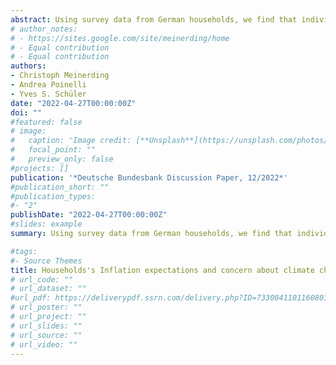 ```yaml
---
abstract: Using survey data from German households, we find that individuals with higher concern about the consequences of climate change have lower inflation expectations up to five years ahead. We show that the link between climate concern and inflation expectations goes above and beyond individuals’ perception of their personal exposures to climate-related risks, their distrust in the central bank, and a broad range of socio-demographic and socio-economic control variables.
# author_notes:
# - https://sites.google.com/site/meinerding/home
# - Equal contribution
# - Equal contribution
authors:
- Christoph Meinerding
- Andrea Poinelli
- Yves S. Schüler
date: "2022-04-27T00:00:00Z"
doi: ""
#featured: false
# image:
#   caption: 'Image credit: [**Unsplash**](https://unsplash.com/photos/jdD8gXaTZsc)'
#   focal_point: ""
#   preview_only: false
#projects: []
publication: '*Deutsche Bundesbank Discussion Paper, 12/2022*'
#publication_short: ""
#publication_types:
#- "2"
publishDate: "2022-04-27T00:00:00Z"
#slides: example
summary: Using survey data from German households, we find that individuals with higher concern about the consequences of climate change have lower inflation expectations up to five years ahead. We show that the link between climate concern and inflation expectations goes above and beyond individuals’ perception of their personal exposures to climate-related risks, their distrust in the central bank, and a broad range of socio-demographic and socio-economic control variables.

#tags:
#- Source Themes
title: Households's Inflation expectations and concern about climate change
# url_code: ""
# url_dataset: ""
#url_pdf: https://deliverypdf.ssrn.com/delivery.php?ID=733004110116080121096069064012097090020064018031086020031019037057033120032005024001100102015011116100072067029029122069103060008071094013019088107075125094072121069018120024010006098094098123125070126095072093&EXT=pdf&INDEX=TRUE
# url_poster: ""
# url_project: ""
# url_slides: ""
# url_source: ""
# url_video: ""
---
```


